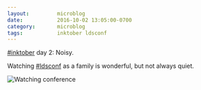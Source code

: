 ```yaml
---
layout:         microblog
date:           2016-10-02 13:05:00-0700
category:       microblog
tags:           inktober ldsconf
---
```

[#inktober](/tags/inktober) day 2: Noisy.

Watching [#ldsconf](/tags/ldsconf) as a family is wonderful, but not always quiet.

![Watching conference](/images/microblog/201610021305.jpg)
